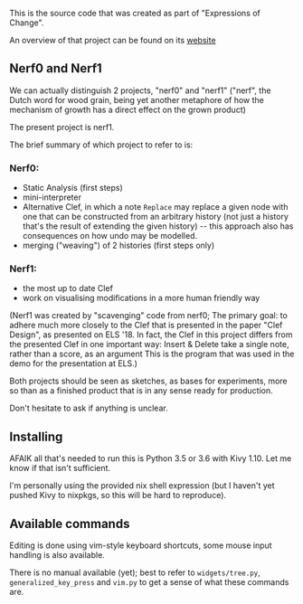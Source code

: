 This is the source code that was created as part of "Expressions of Change".

An overview of that project can be found on its [website](https://www.expressionsofchange.org/)

## Nerf0 and Nerf1

We can actually distinguish 2 projects, "nerf0" and "nerf1" ("nerf", the Dutch word for wood grain, being yet another metaphore of how the mechanism of growth has a direct effect on the grown product)

The present project is nerf1.

The brief summary of which project to refer to is:

### Nerf0:

* Static Analysis (first steps)
* mini-interpreter
* Alternative Clef, in which a note `Replace` may replace a given node with one that can be constructed from an arbitrary history (not just a history that's the result of extending the given history) -- this approach also has consequences on how undo may be modelled.
* merging ("weaving") of 2 histories (first steps only)

### Nerf1:

* the most up to date Clef
* work on visualising modifications in a more human friendly way

(Nerf1 was created by "scavenging" code from nerf0; The primary goal: to adhere much more closely to the Clef that is presented in the paper "Clef Design", as presented on ELS '18. In fact, the Clef in this project differs from the presented Clef in one important way: Insert & Delete take a single note, rather than a score, as an argument This is the program that was used in the demo for the presentation at ELS.)

Both projects should be seen as sketches, as bases for experiments, more so than as a finished product that is in any sense ready for production.

Don't hesitate to ask if anything is unclear.

## Installing

AFAIK all that's needed to run this is Python 3.5 or 3.6 with Kivy 1.10. Let me know if that isn't sufficient.

I'm personally using the provided nix shell expression (but I haven't yet pushed Kivy to nixpkgs, so this will be hard to reproduce).

## Available commands

Editing is done using vim-style keyboard shortcuts, some mouse input handling is also available.

There is no manual available (yet); best to refer to `widgets/tree.py`, `generalized_key_press` and `vim.py` to get a sense of what these commands are.

